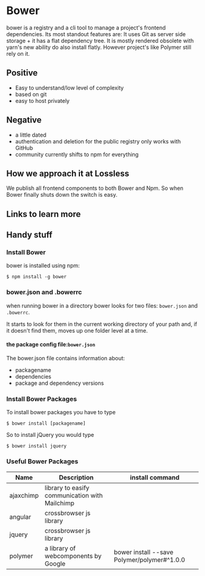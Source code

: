 # Bower
bower is a registry and a cli tool to manage a project's frontend dependencies. Its most standout features are: It uses Git as server side storage + it has a flat dependency tree. It is mostly rendered obsolete with yarn's new ability do also install flatly. However project's like Polymer still rely on it.

## Positive
- Easy to understand/low level of complexity
- based on git
- easy to host privately

## Negative
- a little dated
- authentication and deletion for the public registry only works with GitHub
- community currently shifts to npm for everything

## How we approach it at Lossless
We publish all frontend components to both Bower and Npm. So when Bower finally shuts down the switch is easy.

## Links to learn more

## Handy stuff
### Install Bower
bower is installed using npm:

    $ npm install -g bower

### bower.json and .bowerrc
when running bower in a directory bower looks for two files: `bower.json` and `.bowerrc`.

It starts to look for them in the current working directory of your path and, if it doesn't find them, moves up one folder level at a time.

#### the package config file:`bower.json`
The bower.json file contains information about:
* packagename
* dependencies
* package and dependency versions


### Install Bower Packages

To install bower packages you have to type

    $ bower install [packagename]

So to install jQuery you would type

    $ bower install jquery

### Useful Bower Packages

Name | Description | install command
--- | --- | ---
ajaxchimp | library to easify communication with Mailchimp |
angular | crossbrowser js library |
jquery | crossbrowser js library |
polymer | a library of webcomponents by Google | bower install --save Polymer/polymer#^1.0.0